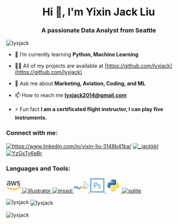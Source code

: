 <h1 align="center">Hi 👋, I'm Yixin Jack Liu</h1>
<h3 align="center">A passionate Data Analyst from Seattle</h3>

<p align="left"> <img src="https://komarev.com/ghpvc/?username=lyxjack&label=Profile%20views&color=0e75b6&style=flat" alt="lyxjack" /> </p>

- 🌱 I’m currently learning **Python, Machine Learning**

- 👨‍💻 All of my projects are available at [https://github.com/lyxjack](https://github.com/lyxjack)

- 💬 Ask me about **Marketing, Aviation, Coding, and ML**

- 📫 How to reach me **lyxjack2014@gmail.com**

- ⚡ Fun fact **I am a certificated flight instructor, I can play five instruments.**

<h3 align="left">Connect with me:</h3>
<p align="left">
<a href="https://linkedin.com/in/https://www.linkedin.com/in/yixin-liu-3148b41ba/" target="blank"><img align="center" src="https://raw.githubusercontent.com/rahuldkjain/github-profile-readme-generator/master/src/images/icons/Social/linked-in-alt.svg" alt="https://www.linkedin.com/in/yixin-liu-3148b41ba/" height="30" width="40" /></a>
<a href="https://instagram.com/_jackkkl" target="blank"><img align="center" src="https://raw.githubusercontent.com/rahuldkjain/github-profile-readme-generator/master/src/images/icons/Social/instagram.svg" alt="_jackkkl" height="30" width="40" /></a>
<a href="https://discord.gg/YzGxTy6eBr" target="blank"><img align="center" src="https://raw.githubusercontent.com/rahuldkjain/github-profile-readme-generator/master/src/images/icons/Social/discord.svg" alt="YzGxTy6eBr" height="30" width="40" /></a>
</p>

<h3 align="left">Languages and Tools:</h3>
<p align="left"> <a href="https://aws.amazon.com" target="_blank" rel="noreferrer"> <img src="https://raw.githubusercontent.com/devicons/devicon/master/icons/amazonwebservices/amazonwebservices-original-wordmark.svg" alt="aws" width="40" height="40"/> </a> <a href="https://www.adobe.com/in/products/illustrator.html" target="_blank" rel="noreferrer"> <img src="https://www.vectorlogo.zone/logos/adobe_illustrator/adobe_illustrator-icon.svg" alt="illustrator" width="40" height="40"/> </a> <a href="https://www.microsoft.com/en-us/sql-server" target="_blank" rel="noreferrer"> <img src="https://www.svgrepo.com/show/303229/microsoft-sql-server-logo.svg" alt="mssql" width="40" height="40"/> </a> <a href="https://www.mysql.com/" target="_blank" rel="noreferrer"> <img src="https://raw.githubusercontent.com/devicons/devicon/master/icons/mysql/mysql-original-wordmark.svg" alt="mysql" width="40" height="40"/> </a> <a href="https://www.photoshop.com/en" target="_blank" rel="noreferrer"> <img src="https://raw.githubusercontent.com/devicons/devicon/master/icons/photoshop/photoshop-line.svg" alt="photoshop" width="40" height="40"/> </a> <a href="https://www.python.org" target="_blank" rel="noreferrer"> <img src="https://raw.githubusercontent.com/devicons/devicon/master/icons/python/python-original.svg" alt="python" width="40" height="40"/> </a> <a href="https://www.sqlite.org/" target="_blank" rel="noreferrer"> <img src="https://www.vectorlogo.zone/logos/sqlite/sqlite-icon.svg" alt="sqlite" width="40" height="40"/> </a> </p>

<p><img align="left" src="https://github-readme-stats.vercel.app/api/top-langs?username=lyxjack&show_icons=true&locale=en&layout=compact" alt="lyxjack" /></p>

<p>&nbsp;<img align="center" src="https://github-readme-stats.vercel.app/api?username=lyxjack&show_icons=true&locale=en" alt="lyxjack" /></p>

<p><img align="center" src="https://github-readme-streak-stats.herokuapp.com/?user=lyxjack&" alt="lyxjack" /></p>
